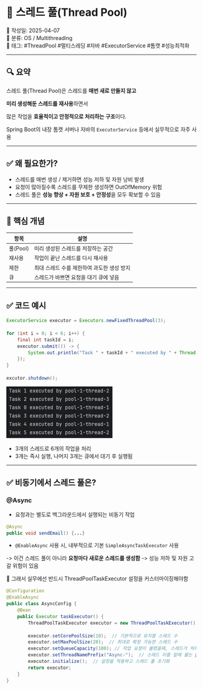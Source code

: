 # 🧵 스레드 풀(Thread Pool)

📅 작성일: 2025-04-07  
📂 분류: OS / Multithreading  
🔖 태그: #ThreadPool #멀티스레딩 #자바 #ExecutorService #톰캣 #성능최적화

---

## 🔍 요약

스레드 풀(Thread Pool)은 스레드를 **매번 새로 만들지 않고**

**미리 생성해둔 스레드를 재사용**하면서

많은 작업을 **효율적이고 안정적으로 처리하는 구조**이다.

Spring Boot의 내장 톰캣 서버나 자바의 `ExecutorService` 등에서 실무적으로 자주 사용

---

## ✅ 왜 필요한가?

- 스레드를 매번 생성 / 제거하면 성능 저하 및 자원 낭비 발생
- 요청이 많아질수록 스레드를 무제한 생성하면 OutOfMemory 위험
- 스레드 풀은 **성능 향상 + 자원 보호 + 안정성**을 모두 확보할 수 있음

---

## 🧠 핵심 개념

| 항목 | 설명 |
|----|------|
| 풀(Pool) | 미리 생성된 스레드를 저장하는 공간 |
| 재사용 | 작업이 끝난 스레드를 다시 재사용 |
| 제한 | 최대 스레드 수를 제한하여 과도한 생성 방지 |
| 큐 | 스레드가 바쁘면 요청을 대기 큐에 넣음 |

---

## ✅ 코드 예시

```java
ExecutorService executor = Executors.newFixedThreadPool(3);

for (int i = 0; i < 6; i++) {
    final int taskId = i;
    executor.submit(() -> {
        System.out.println("Task " + taskId + " executed by " + Thread.currentThread().getName());
    });
}

excutor.shutdown();
```

![alt text](thread-pool-result.png)

- 3개의 스레드로 6개의 작업을 처리
- 3개는 즉시 실행, 나머지 3개는 큐에서 대기 후 실행됨

---

## ✅ 비동기에서 스레드 풀은?

### @Async

- 요청과는 별도로 백그라운드에서 실행되는 비동기 작업

```java
@Async
public void sendEmail() {...}
```

- `@EnableAsync` 사용 시, 내부적으로 기본 `SimpleAsyncTaskExecutor` 사용

-> 이건 스레드 풀이 아니라 **요청마다 새로운 스레드를 생성함**
-> 성능 저하 및 자원 고갈 위험이 있음

📌 그래서 실무에선 반드시 ThreadPoolTaskExecutor 설정을 커스터마이징해야함

```java
@Configuration
@EnableAsync
public class AsyncConfig {
    @Bean
    public Executor taskExecutor() {
        ThreadPoolTaskExecutor executor = new ThreadPoolTaskExecutor();

        executor.setCorePoolSize(10);  // 기본적으로 유지할 스레드 수
        executor.setMaxPoolSize(20);  // 최대로 확장 가능한 스레드 수
        executor.setQueueCapacity(100); // 작업 요청이 몰렸을때, 스레드가 처리 못하면 일단 저장해두는 작업 대기열(큐) 용량
        executor.setThreadNamePrefix("Async-");  // 스레드 이름 앞에 붙는 prefix 설정(디버깅/로그용)
        executor.initialize();  // 설정을 적용하고 스레드 풀 초기화
        return executor;
    }
}
```